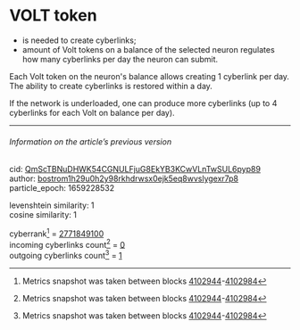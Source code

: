 # VOLT token

- is needed to create cyberlinks;
- amount of Volt tokens on a balance of the selected neuron regulates how many cyberlinks per day the neuron can submit.

Each Volt token on the neuron's balance allows creating 1 cyberlink per day. The ability to create cyberlinks is restored within a day.

If the network is underloaded, one can produce more cyberlinks (up to 4 cyberlinks for each Volt on balance per day).

---

###### Information on the article’s previous version  

cid: [QmScTBNuDHWK54CGNULFjuG8EkYB3KCwVLnTwSUL6pyp89](https://cyb.ai/ipfs/QmScTBNuDHWK54CGNULFjuG8EkYB3KCwVLnTwSUL6pyp89)  
author: [bostrom1h29u0h2y98rkhdrwsx0ejk5eq8wvslygexr7p8](https://cyb.ai/network/bostrom/contract/bostrom1h29u0h2y98rkhdrwsx0ejk5eq8wvslygexr7p8)  
particle_epoch: 1659228532  

levenshtein similarity: 1  
cosine similarity: 1  

cyberrank[^1] = [2771849100](https://lcd.bostrom.cybernode.ai/cyber/rank/v1beta1/rank/rank/QmScTBNuDHWK54CGNULFjuG8EkYB3KCwVLnTwSUL6pyp89)  
incoming cyberlinks count[^1] = [0](https://lcd.bostrom.cybernode.ai/cyber/rank/v1beta1/rank/backlinks/QmScTBNuDHWK54CGNULFjuG8EkYB3KCwVLnTwSUL6pyp89?pagination.page=0&pagination.per_page=1000)  
outgoing cyberlinks count[^1] = [1](https://lcd.bostrom.cybernode.ai/cyber/rank/v1beta1/rank/search/QmScTBNuDHWK54CGNULFjuG8EkYB3KCwVLnTwSUL6pyp89??pagination.page=0&pagination.per_page=1000)  

[^1]: Metrics snapshot was taken between blocks [4102944](https://cyb.ai/network/bostrom/block/4102944)-[4102984](https://cyb.ai/network/bostrom/block/4102984)

